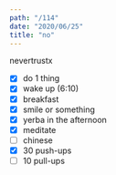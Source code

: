 ```yaml
---
path: "/114"
date: "2020/06/25"
title: "no"
---
```


nevertrustx

- [x] do 1 thing
- [x] wake up (6:10)
- [x] breakfast
- [x] smile or something
- [x] yerba in the afternoon
- [x] meditate
- [ ] chinese
- [x] 30 push-ups
- [ ] 10 pull-ups
